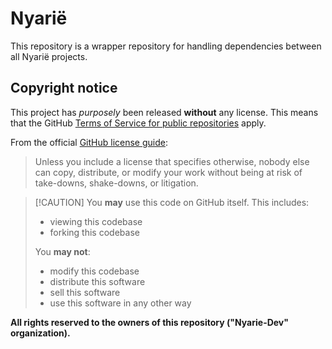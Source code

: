 # Nyarië

This repository is a wrapper repository for handling dependencies between all Nyarië projects.  

## Copyright notice

This project has *purposely* been released **without** any license. This means that the GitHub [Terms of Service for public repositories](https://docs.github.com/en/site-policy/github-terms/github-terms-of-service#5-license-grant-to-other-users) apply.

From the official [GitHub license guide](https://choosealicense.com/no-permission/):
> Unless you include a license that specifies otherwise, nobody else can copy, distribute, or modify your work without being at risk of take-downs, shake-downs, or litigation.

> [!CAUTION] You **may** use this code on GitHub itself. This includes:
> - viewing this codebase
> - forking this codebase
> 
> You **may not**:
> - modify this codebase
> - distribute this software
> - sell this software
> - use this software in any other way

**All rights reserved to the owners of this repository ("Nyarie-Dev" organization).**

